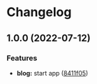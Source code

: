 # Changelog

## 1.0.0 (2022-07-12)


### Features

* **blog:** start app ([8411f05](https://github.com/julianomcl/monorepo-release-please/commit/8411f05b06d5bffe071ebbb9550772d2d9c9830b))
